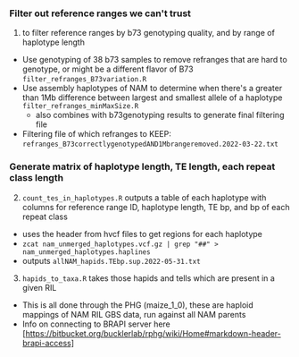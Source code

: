 
### Filter out reference ranges we can't trust

1. to filter reference ranges by b73 genotyping quality, and by range of haplotype length
  - Use genotyping of 38 b73 samples to remove refranges that are hard to genotype, or might be a different flavor of B73 `filter_refranges_B73variation.R`
  - Use assembly haplotypes of NAM to determine when there's a greater than 1Mb difference between largest and smallest allele of a haplotype `filter_refranges_minMaxSize.R`
    - also combines with b73genotyping results to generate final filtering file
  - Filtering file of which refranges to KEEP: `refranges_B73correctlygenotypedAND1Mbrangeremoved.2022-03-22.txt`
  
  
### Generate matrix of haplotype length, TE length, each repeat class length

2. `count_tes_in_haplotypes.R` outputs a table of each haplotype with columns for reference range ID, haplotype length, TE bp, and bp of each repeat class
 - uses the header from hvcf files to get regions for each haplotype
 - `zcat nam_unmerged_haplotypes.vcf.gz | grep "##" > nam_unmerged_haplotypes.haplines`
 - outputs `allNAM_hapids.TEbp.sup.2022-05-31.txt`
3. `hapids_to_taxa.R` takes those hapids and tells which are present in a given RIL
 - This is all done through the PHG (maize_1_0), these are haploid mappings of NAM RIL GBS data, run against all NAM parents
 - Info on connecting to BRAPI server here [https://bitbucket.org/bucklerlab/rphg/wiki/Home#markdown-header-brapi-access]




